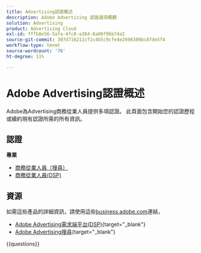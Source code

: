 ```yaml
---
title: Advertising認證概述
description: Adobe Advertising 認證選項概觀
solution: Advertising
product: Advertising Cloud
exl-id: fffb8e56-5afa-4fc0-a384-8a00f96b74a2
source-git-commit: 307d716211cf1c4b5c9cfe4e2698389bc8fde5f4
workflow-type: tm+mt
source-wordcount: '76'
ht-degree: 11%

---
```


# Adobe Advertising認證概述

Adobe為Advertising商務從業人員提供多項認證。  此頁面包含開始您的認證歷程或續約現有認證所需的所有資訊。

## 認證

**專業**

* [商務從業人員（搜尋）](https://certification.adobe.com/certification/advertising-search-business-practitioner-professional) <!--AD0-E501-->
* [商務從業人員(DSP)](https://certification.adobe.com/certification/advertising-dsp-business-practitioner-professional) <!--AD0-E502-->

## 資源

如需這些產品的詳細資訊，請使用這些[business.adobe.com](https://business.adobe.com/)連結，

* [Adobe Advertising需求端平台(DSP)](https://business.adobe.com/products/advertising/demand-side-platform.html){target="_blank"}
* [Adobe Advertising搜尋](https://business.adobe.com/products/advertising/search-marketing-management.html){target="_blank"}

{{questions}}


